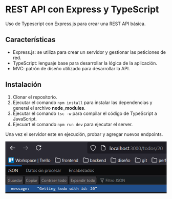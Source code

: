# REST API con Express y TypeScript

Uso de Typescript con Express.js para crear una REST API básica.

## Características

* Express.js: se utiliza para crear un servidor y gestionar las peticiones de red.
* TypeScript: lenguaje base para desarrollar la lógica de la aplicación.
* MVC: patrón de diseño utilizado para desarrollar la API.

## Instalación

1. Clonar el repositorio.
2. Ejecutar el comando ```npm install``` para instalar las dependencias y general el archivo **node_modules**.
3. Ejecutar el comando ```tsc -w``` para compilar el código de TypeScript a JavaScript.
4. Ejecuart el comando ```npm run dev``` para ejecutar el server.

Una vez el servidor este en ejecución, probar y agregar nuevos endpoints.

![endpoint response example](./public/images/endpoint-response-example.png)
